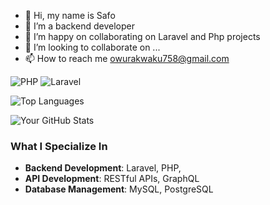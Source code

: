 - 👋 Hi, my name is Safo
- 👀 I’m a backend developer
- 🌱 I’m happy on collaborating on Laravel and Php projects
- 💞️ I’m looking to collaborate on ...
- 📫 How to reach me owurakwaku758@gmail.com


![PHP](https://img.shields.io/badge/Code-PHP-blue)
![Laravel](https://img.shields.io/badge/Framework-Laravel-red)

![Top Languages](https://github-readme-stats.vercel.app/api/top-langs/?username=Africangod1&layout=compact)

![Your GitHub Stats](https://github-readme-stats.vercel.app/api?username=Aricangod1&show_icons=true)




### What I Specialize In
- **Backend Development**: Laravel, PHP,
- **API Development**: RESTful APIs, GraphQL
- **Database Management**: MySQL, PostgreSQL
